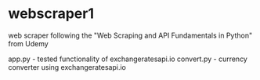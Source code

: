 # webscraper1
web scraper following the "Web Scraping and API Fundamentals in Python" from Udemy

app.py - tested functionality of exchangeratesapi.io
convert.py - currency converter using exchangeratesapi.io
